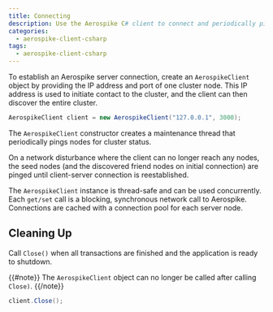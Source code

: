```yaml
---
title: Connecting
description: Use the Aerospike C# client to connect and periodically ping nodes for cluster status.
categories:
  - aerospike-client-csharp
tags:
  - aerospike-client-csharp
---
```


To establish an Aerospike server connection, create an `AerospikeClient` object by providing the IP address and port of one cluster node. This IP address is used to initiate contact to the cluster, and the client can then discover the entire cluster.

```cs
AerospikeClient client = new AerospikeClient("127.0.0.1", 3000);
```

The `AerospikeClient` constructor creates a maintenance thread that periodically pings nodes for cluster status.

On a network disturbance where the client can no longer reach any nodes, the seed nodes (and the discovered friend nodes on initial connection) are pinged until client-server connection is reestablished.

The `AerospikeClient` instance is thread-safe and can be used concurrently. Each `get/set` call is a blocking, synchronous network call to Aerospike. Connections are cached with a connection pool for each server node.

## Cleaning Up

Call `Close()` when all transactions are finished and the application is ready to shutdown. 

{{#note}}
The `AerospikeClient` object can no longer be called after calling `Close)`.
{{/note}}

```cs
client.Close();
```
